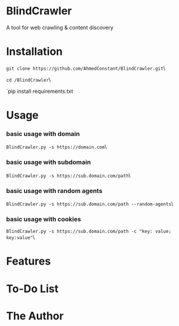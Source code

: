 # BlindCrawler
A tool for web crawling &amp; content discovery
# Installation
`git clone https://github.com/AhmedConstant/BlindCrawler.git`\

`cd /BlindCrawler`\

`pip install requirements.txt

# Usage
### basic usage with domain
`BlindCrawler.py -s https://domain.com`\
### basic usage with subdomain
`BlindCrawler.py -s https://sub.domain.com/path`\
### basic usage with random agents
`BlindCrawler.py -s https://sub.domain.com/path --random-agents`\
### basic usage with cookies
`BlindCrawler.py -s https://sub.domain.com/path -c "key: value; key:value"`\
# Features
# To-Do List
# The Author
